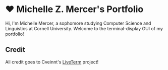# ♥ Michelle Z. Mercer's Portfolio

Hi, I'm Michelle Mercer, a sophomore studying Computer Science and Linguistics at Cornell University. Welcome to the terminal-display GUI of my portfolio!

## Credit

All credit goes to Cveinnt's [LiveTerm](https://github.com/Cveinnt/LiveTerm) project! 
